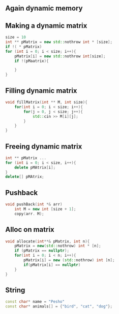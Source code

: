 ## Again dynamic memory
## Making a dynamic matrix
```c++
size = 10
int ** pMatrix = new std::nothrow int * [size];
if !( * pMatrix)
for (int i = 0; i < size; i++){
    pMatrix[i] = new std::nothrow int[size];
    if !(pMaatrix){

    }
}
```
## Filling dynamic matrix
```c++
void fillMatrix(int ** M, int size){
    for(int i = 0; i < size; i++){
        for(j = 0, j < size; j++){
            std::cin >> M[i][j];
        }
    }
}
```

## Freeing dynamic matrix
```c++
int ** pMatrix ...
for (int i = 0; i < size, i++){
    delete pMAtrix[i];
}
delete[] pMAtrix;
```

## Pushback
```c++
void pushBack(int *& arr)
    int M = new int [size + 1];
    copy(arr. M);
```

## Alloc on matrix
```c++
void allocate(int**& pMatrix, int n){
    pMatrix = new(std::nothrow) int * [n];
    if (pMatrix == nullptr);
    for(int i = 0; i < n; i++){
        pMatrix[i] = new (std::nothrow) int [n];
        if(pMatrix[i] == nullptr)
    }
}
```

## String
```c++
const char* name = "Pesho"
const char* animals[] = {"bird", "cat", "dog"};
```
